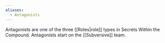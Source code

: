 ```yaml
---
aliases:
  - Antagonists
---
```

Antagonists are one of the three [[Roles|role]] types in Secrets Within the Compound. Antagonists start on the [[Subversive]] team.
